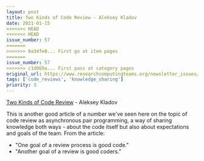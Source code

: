 ```yaml
---
layout: post
title: Two Kinds of Code Review - Aleksey Kladov
date: 2021-01-15
<<<<<<< HEAD
<<<<<<< HEAD
issue_number: 57
=======
>>>>>>> 0a34fe0... First go at item pages
=======
issue_number: 57
>>>>>>> c1d069a... First pass at category pages
original_url: https://www.researchcomputingteams.org/newsletter_issues/0057
tags: ['code_reviews', 'knowledge_sharing']
priority: 3
---
```


<!-- markdownlint-disable MD033 -->
<!-- markdownlint-disable MD041 -->
<!-- markdownlint-disable MD049 -->

[Two Kinds of Code Review](https://matklad.github.io//2021/01/03/two-kinds-of-code-review.html) - Aleksey Kladov

This is another good article of a number we've seen here on the topic of code review as asynchronous pair programming, a way of sharing knowledge both ways - about the code itself but also about expectations and goals of the team. From the article:

- "One goal of a review process is good code."
- "Another goal of a review is good coders."
    